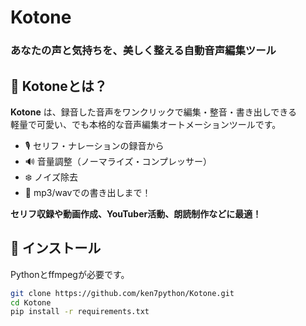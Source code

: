 # Kotone
### あなたの声と気持ちを、美しく整える自動音声編集ツール

## 🌸 Kotoneとは？

**Kotone** は、録音した音声をワンクリックで編集・整音・書き出しできる  
軽量で可愛い、でも本格的な音声編集オートメーションツールです。

- 🎙️ セリフ・ナレーションの録音から
- 🔊 音量調整（ノーマライズ・コンプレッサー）
- ❄️ ノイズ除去
- 📁 mp3/wavでの書き出しまで！

**セリフ収録や動画作成、YouTuber活動、朗読制作などに最適！**

## 🚀 インストール
Pythonとffmpegが必要です。

```bash
git clone https://github.com/ken7python/Kotone.git
cd Kotone
pip install -r requirements.txt